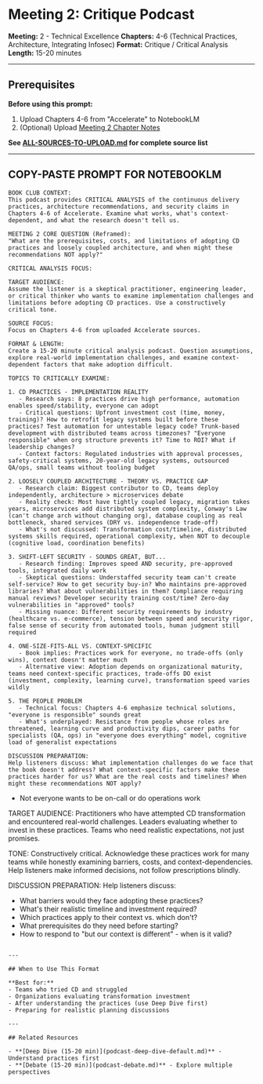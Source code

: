 # Meeting 2: Critique Podcast

**Meeting:** 2 - Technical Excellence
**Chapters:** 4-6 (Technical Practices, Architecture, Integrating Infosec)
**Format:** Critique / Critical Analysis
**Length:** 15-20 minutes

---

## Prerequisites

**Before using this prompt:**
1. Upload Chapters 4-6 from "Accelerate" to NotebookLM
2. (Optional) Upload [Meeting 2 Chapter Notes](../../meetings/meeting-2/chapter-notes.md)

**See [ALL-SOURCES-TO-UPLOAD.md](ALL-SOURCES-TO-UPLOAD.md) for complete source list**

---

## COPY-PASTE PROMPT FOR NOTEBOOKLM

```
BOOK CLUB CONTEXT:
This podcast provides CRITICAL ANALYSIS of the continuous delivery practices, architecture recommendations, and security claims in Chapters 4-6 of Accelerate. Examine what works, what's context-dependent, and what the research doesn't tell us.

MEETING 2 CORE QUESTION (Reframed):
"What are the prerequisites, costs, and limitations of adopting CD practices and loosely coupled architecture, and when might these recommendations NOT apply?"

CRITICAL ANALYSIS FOCUS:

TARGET AUDIENCE:
Assume the listener is a skeptical practitioner, engineering leader, or critical thinker who wants to examine implementation challenges and limitations before adopting CD practices. Use a constructively critical tone.

SOURCE FOCUS:
Focus on Chapters 4-6 from uploaded Accelerate sources.

FORMAT & LENGTH:
Create a 15-20 minute critical analysis podcast. Question assumptions, explore real-world implementation challenges, and examine context-dependent factors that make adoption difficult.

TOPICS TO CRITICALLY EXAMINE:

1. CD PRACTICES - IMPLEMENTATION REALITY
   - Research says: 8 practices drive high performance, automation enables speed/stability, everyone can adopt
   - Critical questions: Upfront investment cost (time, money, training)? How to retrofit legacy systems built before these practices? Test automation for untestable legacy code? Trunk-based development with distributed teams across timezones? "Everyone responsible" when org structure prevents it? Time to ROI? What if leadership changes?
   - Context factors: Regulated industries with approval processes, safety-critical systems, 20-year-old legacy systems, outsourced QA/ops, small teams without tooling budget

2. LOOSELY COUPLED ARCHITECTURE - THEORY VS. PRACTICE GAP
   - Research claim: Biggest contributor to CD, teams deploy independently, architecture > microservices debate
   - Reality check: Most have tightly coupled legacy, migration takes years, microservices add distributed system complexity, Conway's Law (can't change arch without changing org), database coupling as real bottleneck, shared services (DRY vs. independence trade-off)
   - What's not discussed: Transformation cost/timeline, distributed systems skills required, operational complexity, when NOT to decouple (cognitive load, coordination benefits)

3. SHIFT-LEFT SECURITY - SOUNDS GREAT, BUT...
   - Research finding: Improves speed AND security, pre-approved tools, integrated daily work
   - Skeptical questions: Understaffed security team can't create self-service? How to get security buy-in? Who maintains pre-approved libraries? What about vulnerabilities in them? Compliance requiring manual reviews? Developer security training cost/time? Zero-day vulnerabilities in "approved" tools?
   - Missing nuance: Different security requirements by industry (healthcare vs. e-commerce), tension between speed and security rigor, false sense of security from automated tools, human judgment still required

4. ONE-SIZE-FITS-ALL VS. CONTEXT-SPECIFIC
   - Book implies: Practices work for everyone, no trade-offs (only wins), context doesn't matter much
   - Alternative view: Adoption depends on organizational maturity, teams need context-specific practices, trade-offs DO exist (investment, complexity, learning curve), transformation speed varies wildly

5. THE PEOPLE PROBLEM
   - Technical focus: Chapters 4-6 emphasize technical solutions, "everyone is responsible" sounds great
   - What's underplayed: Resistance from people whose roles are threatened, learning curve and productivity dips, career paths for specialists (QA, ops) in "everyone does everything" model, cognitive load of generalist expectations

DISCUSSION PREPARATION:
Help listeners discuss: What implementation challenges do we face that the book doesn't address? What context-specific factors make these practices harder for us? What are the real costs and timelines? When might these recommendations NOT apply?
```
   - Not everyone wants to be on-call or do operations work

TARGET AUDIENCE:
Practitioners who have attempted CD transformation and encountered real-world challenges. Leaders evaluating whether to invest in these practices. Teams who need realistic expectations, not just promises.

TONE:
Constructively critical. Acknowledge these practices work for many teams while honestly examining barriers, costs, and context-dependencies. Help listeners make informed decisions, not follow prescriptions blindly.

DISCUSSION PREPARATION:
Help listeners discuss:
- What barriers would they face adopting these practices?
- What's their realistic timeline and investment required?
- Which practices apply to their context vs. which don't?
- What prerequisites do they need before starting?
- How to respond to "but our context is different" - when is it valid?
```

---

## When to Use This Format

**Best for:**
- Teams who tried CD and struggled
- Organizations evaluating transformation investment
- After understanding the practices (use Deep Dive first)
- Preparing for realistic planning discussions

---

## Related Resources

- **[Deep Dive (15-20 min)](podcast-deep-dive-default.md)** - Understand practices first
- **[Debate (15-20 min)](podcast-debate.md)** - Explore multiple perspectives
